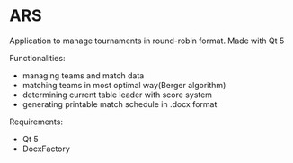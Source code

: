 # ARS

Application to manage tournaments in round-robin format.
Made with Qt 5

Functionalities:
- managing teams and match data
- matching teams in most optimal way(Berger algorithm)
- determining current table leader with score system
- generating printable match schedule in .docx format

Requirements:
- Qt 5
- DocxFactory